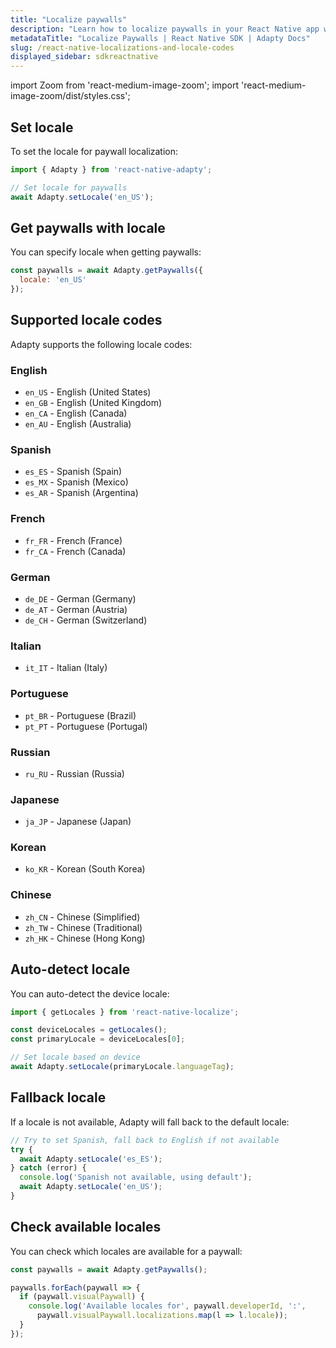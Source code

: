 ```yaml
---
title: "Localize paywalls"
description: "Learn how to localize paywalls in your React Native app with Adapty SDK."
metadataTitle: "Localize Paywalls | React Native SDK | Adapty Docs"
slug: /react-native-localizations-and-locale-codes
displayed_sidebar: sdkreactnative
---
```


import Zoom from 'react-medium-image-zoom';
import 'react-medium-image-zoom/dist/styles.css';

## Set locale

To set the locale for paywall localization:

```javascript
import { Adapty } from 'react-native-adapty';

// Set locale for paywalls
await Adapty.setLocale('en_US');
```

## Get paywalls with locale

You can specify locale when getting paywalls:

```javascript
const paywalls = await Adapty.getPaywalls({
  locale: 'en_US'
});
```

## Supported locale codes

Adapty supports the following locale codes:

### English
- `en_US` - English (United States)
- `en_GB` - English (United Kingdom)
- `en_CA` - English (Canada)
- `en_AU` - English (Australia)

### Spanish
- `es_ES` - Spanish (Spain)
- `es_MX` - Spanish (Mexico)
- `es_AR` - Spanish (Argentina)

### French
- `fr_FR` - French (France)
- `fr_CA` - French (Canada)

### German
- `de_DE` - German (Germany)
- `de_AT` - German (Austria)
- `de_CH` - German (Switzerland)

### Italian
- `it_IT` - Italian (Italy)

### Portuguese
- `pt_BR` - Portuguese (Brazil)
- `pt_PT` - Portuguese (Portugal)

### Russian
- `ru_RU` - Russian (Russia)

### Japanese
- `ja_JP` - Japanese (Japan)

### Korean
- `ko_KR` - Korean (South Korea)

### Chinese
- `zh_CN` - Chinese (Simplified)
- `zh_TW` - Chinese (Traditional)
- `zh_HK` - Chinese (Hong Kong)

## Auto-detect locale

You can auto-detect the device locale:

```javascript
import { getLocales } from 'react-native-localize';

const deviceLocales = getLocales();
const primaryLocale = deviceLocales[0];

// Set locale based on device
await Adapty.setLocale(primaryLocale.languageTag);
```

## Fallback locale

If a locale is not available, Adapty will fall back to the default locale:

```javascript
// Try to set Spanish, fall back to English if not available
try {
  await Adapty.setLocale('es_ES');
} catch (error) {
  console.log('Spanish not available, using default');
  await Adapty.setLocale('en_US');
}
```

## Check available locales

You can check which locales are available for a paywall:

```javascript
const paywalls = await Adapty.getPaywalls();

paywalls.forEach(paywall => {
  if (paywall.visualPaywall) {
    console.log('Available locales for', paywall.developerId, ':', 
      paywall.visualPaywall.localizations.map(l => l.locale));
  }
});
``` 